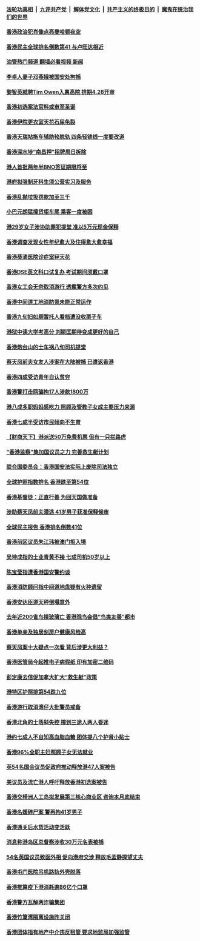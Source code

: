 ####  [法轮功真相](../../../../basic/blob/master/README.md?t=03112011) &nbsp;|&nbsp; [九评共产党](../../../../9ping.md/blob/master/README.md?t=03112011) &nbsp;|&nbsp; [解体党文化](../../../../jtdwh.md/blob/master/README.md?t=03112011)  &nbsp;|&nbsp; [共产主义的终极目的](../../../../gczydzjmd.md/blob/master/README.md?t=03112011) &nbsp;|&nbsp; [魔鬼在统治我们的世界](../../../../mgztzwmdsj.md/blob/master/README.md?t=03112011) 

#### [香港政治犯肖像点亮曼哈顿夜空](../pages/nsc415/n13947230.md?t=03112011) 

#### [香港民主全球排名倒数第41 与卢旺达相近](../pages/nsc415/n13947495.md?t=03112011) 

#### [油管热门频道 翻墙必看视频 新闻](http://129.146.143.75:81/youtube.html?06302012)

#### [李卓人妻子邓燕娥被国安处拘捕](../pages/nsc415/n13947028.md?t=03112011) 

#### [黎智英就聘Tim Owen入禀高院 排期4.28开审](../pages/nsc415/n13947016.md?t=03112011) 

#### [香港初选案法官料或审至圣诞](../pages/nsc415/n13947009.md?t=03112011) 

#### [香港伊院更衣室天花石屎龟裂](../pages/nsc415/n13946977.md?t=03112011) 

#### [香港天瑞站拖车辅助轮脱轨 四条轻铁线一度要改道](../pages/nsc415/n13946956.md?t=03112011) 

#### [香港深水埗“南昌押”招牌周日拆除](../pages/nsc415/n13946944.md?t=03112011) 

#### [港人首批两年半BNO签证期限将至](../pages/nsc415/n13946939.md?t=03112011) 

#### [港府拟强制牙科生须公营实习及服务](../pages/nsc415/n13946934.md?t=03112011) 

#### [香港乱抛垃圾罚款加至三千](../pages/nsc415/n13946919.md?t=03112011) 

#### [小巴元朗猛撞货柜车尾 乘客一度被困](../pages/nsc415/n13946096.md?t=03112011) 

#### [港29岁女子涉协助罪犯提堂 准以5万元现金保释](../pages/nsc415/n13946088.md?t=03112011) 

#### [香港调查发现女性年纪愈大及住得愈大愈幸福](../pages/nsc415/n13946070.md?t=03112011) 

#### [香港葵涌医院诊症室冧天花](../pages/nsc415/n13946055.md?t=03112011) 

#### [香港DSE英文科口试复办 考试期间须戴口罩](../pages/nsc415/n13946051.md?t=03112011) 

#### [香港女工会无奈取消游行 透露警方多次约见](../pages/nsc415/n13946044.md?t=03112011) 

#### [香港中间道工地消防泵未能正常运作](../pages/nsc415/n13946024.md?t=03112011) 

#### [香港九旬妇如厕暂托人看档遭没收栗子车](../pages/nsc415/n13946011.md?t=03112011) 

#### [港狱中读大学考高分 刘颕匡期待变成更好的自己](../pages/nsc415/n13945348.md?t=03112011) 

#### [香港炮台山的士车祸八旬司机提堂](../pages/nsc415/n13945346.md?t=03112011) 

#### [蔡天凤前夫女友人涉案在大陆被捕 已遣返香港](../pages/nsc415/n13945340.md?t=03112011) 

#### [香港四成受访青年自认贫穷](../pages/nsc415/n13945334.md?t=03112011) 

#### [香港警打击网骗拘17人涉款1800万](../pages/nsc415/n13945332.md?t=03112011) 

#### [港八成多职妈妈感吃力 照顾及管教子女成主要压力来源](../pages/nsc415/n13945325.md?t=03112011) 

#### [香港七成半受访市民倾向不生育](../pages/nsc415/n13945299.md?t=03112011) 

#### [【财商天下】港派送50万免费机票 但有一只拦路虎](../pages/nsc415/n13945095.md?t=03112011) 

#### [“香港监察”集加国议员之力 完善救生艇计划](../pages/nsc415/n13945073.md?t=03112011) 

#### [联合国委员会：香港国安法实际上废除司法独立](../pages/nsc415/n13944924.md?t=03112011) 

#### [全球护照指数排名 香港跌至第54位](../pages/nsc415/n13944583.md?t=03112011) 

#### [香港基督徒：正直行善 为回天国做准备](../pages/nsc415/n13944094.md?t=03112011) 

#### [涉助蔡天凤前夫潜逃 41岁男子获准保释候审](../pages/nsc415/n13944627.md?t=03112011) 

#### [全球民主报告 香港排名倒数41位](../pages/nsc415/n13944625.md?t=03112011) 

#### [香港前区议员朱江玮被澳门拒入境](../pages/nsc415/n13944621.md?t=03112011) 

#### [吴坤成指的士业青黄不接 七成司机50岁以上](../pages/nsc415/n13944616.md?t=03112011) 

#### [陈宝莹指遭香港国安警约谈](../pages/nsc415/n13944606.md?t=03112011) 

#### [香港消防顾问指中间道地盘疑有火种遗留](../pages/nsc415/n13944598.md?t=03112011) 

#### [香港安达臣道天秤倒塌意外](../pages/nsc415/n13944596.md?t=03112011) 

#### [去年近200雀鸟撞玻璃亡 香港观鸟会倡“鸟类友善”都市](../pages/nsc415/n13944584.md?t=03112011) 

#### [香港单亲及独居㓥房户健康风险高](../pages/nsc415/n13944557.md?t=03112011) 

#### [蔡天凤案十大疑点一次看 背后涉更大利益？](../pages/nsc415/n13944301.md?t=03112011) 

#### [香港医管局今起推电子病假纸 印有加密二维码](../pages/nsc415/n13943933.md?t=03112011) 

#### [彭定康去信促加拿大扩大“救生艇”政策](../pages/nsc415/n13943927.md?t=03112011) 

#### [港特区护照排第54跌九位](../pages/nsc415/n13943920.md?t=03112011) 

#### [香港游行取消湾仔大批警员戒备](../pages/nsc415/n13943911.md?t=03112011) 

#### [香港北角的士落斜失控 撞到三途人两人昏迷](../pages/nsc415/n13943908.md?t=03112011) 

#### [港约七成人不自知高血脂血糖 团体提八个护肾小贴士](../pages/nsc415/n13943903.md?t=03112011) 

#### [香港96%全职主妇照顾子女无法就业](../pages/nsc415/n13943890.md?t=03112011) 

#### [英54名国会议员促政府推动释放港47人案被告](../pages/nsc415/n13942858.md?t=03112011) 

#### [美议员及流亡港人呼吁释放香港初选案被告](../pages/nsc415/n13942984.md?t=03112011) 

#### [香港交椅洲人工岛拟发展第三核心商业区 咨询本月底结束](../pages/nsc415/n13941964.md?t=03112011) 

#### [香港名媛碎尸案 警再拘41岁男子](../pages/nsc415/n13941959.md?t=03112011) 

#### [香港通关后水货活动变活跃](../pages/nsc415/n13941960.md?t=03112011) 

#### [消息称港岛区总督察涉收30万元名表被捕](../pages/nsc415/n13941957.md?t=03112011) 

#### [54名英国议员致函外相 促向港府交涉 释放毛孟静探望丈夫](../pages/nsc415/n13941955.md?t=03112011) 

#### [香港屯门医院吊机路轨外壳脱落](../pages/nsc415/n13941954.md?t=03112011) 

#### [香港推算疫下港消耗逾86亿个口罩](../pages/nsc415/n13941944.md?t=03112011) 

#### [香港警方瓦解两诈骗集团](../pages/nsc415/n13941931.md?t=03112011) 

#### [香港竹篙湾隔离设施昨关闭](../pages/nsc415/n13941253.md?t=03112011) 

#### [香港团体指有地产中介违反租管 要求地监局加强监管](../pages/nsc415/n13941250.md?t=03112011) 

<img src='http://gfw-breaker.win/goodnews/indexes/nsc415.md' width='0px' height='0px'/>
